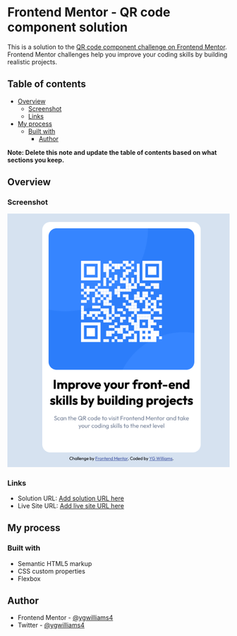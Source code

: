# Frontend Mentor - QR code component solution

This is a solution to the [QR code component challenge on Frontend Mentor](https://www.frontendmentor.io/challenges/qr-code-component-iux_sIO_H). Frontend Mentor challenges help you improve your coding skills by building realistic projects. 

## Table of contents

- [Overview](#overview)
  - [Screenshot](#screenshot)
  - [Links](#links)
- [My process](#my-process)
  - [Built with](#built-with)
    - [Author](#author)

**Note: Delete this note and update the table of contents based on what sections you keep.**

## Overview

### Screenshot

![](./images/screenshot.png)


### Links

- Solution URL: [Add solution URL here](https://your-solution-url.com)
- Live Site URL: [Add live site URL here](https://ygwilliams4.github.io/QR-code-component/)

## My process

### Built with

- Semantic HTML5 markup
- CSS custom properties
- Flexbox

## Author

- Frontend Mentor - [@ygwilliams4](https://www.frontendmentor.io/profile/ygwilliams4)
- Twitter - [@ygwilliams4](https://www.twitter.com/ygwilliams4)
